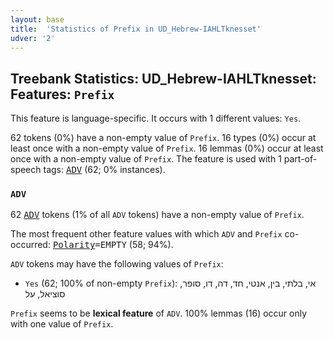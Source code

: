 ```yaml
---
layout: base
title:  'Statistics of Prefix in UD_Hebrew-IAHLTknesset'
udver: '2'
---
```


## Treebank Statistics: UD_Hebrew-IAHLTknesset: Features: `Prefix`

This feature is language-specific.
It occurs with 1 different values: `Yes`.

62 tokens (0%) have a non-empty value of `Prefix`.
16 types (0%) occur at least once with a non-empty value of `Prefix`.
16 lemmas (0%) occur at least once with a non-empty value of `Prefix`.
The feature is used with 1 part-of-speech tags: <tt><a href="he_iahltknesset-pos-ADV.html">ADV</a></tt> (62; 0% instances).

### `ADV`

62 <tt><a href="he_iahltknesset-pos-ADV.html">ADV</a></tt> tokens (1% of all `ADV` tokens) have a non-empty value of `Prefix`.

The most frequent other feature values with which `ADV` and `Prefix` co-occurred: <tt><a href="he_iahltknesset-feat-Polarity.html">Polarity</a></tt><tt>=EMPTY</tt> (58; 94%).

`ADV` tokens may have the following values of `Prefix`:

* `Yes` (62; 100% of non-empty `Prefix`): אי, בלתי, בין, אנטי, חד, דה, דו, סופר, סוציאל, על

`Prefix` seems to be **lexical feature** of `ADV`. 100% lemmas (16) occur only with one value of `Prefix`.

